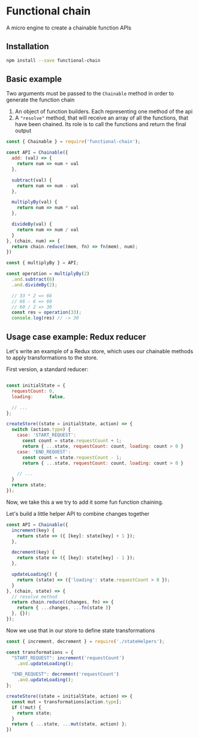 # Functional chain

A micro engine to create a chainable function APIs

## Installation

```bash
npm install --save functional-chain
```

## Basic example

Two arguments must be passed to the `Chainable` method in order to generate the function chain

1. An object of function builders. Each representing one method of the api
2. A `"resolve"` method, that will receive an array of all the functions, that have been chained. Its role is to call the functions and return the final output

```javascript
const { Chainable } = require('functional-chain');

const API = Chainable({
  add: (val) => {
    return num => num + val
  },

  subtract(val) {
    return num => num - val
  },

  multiplyBy(val) {
    return num => num * val
  },

  divideBy(val) {
    return num => num / val
  }
}, (chain, num) => {
  return chain.reduce((mem, fn) => fn(mem), num);
})

const { multiplyBy } = API;

const operation = multiplyBy(2)
  .and.subtract(6)
  .and.divideBy(2);

  // 33 * 2 => 66
  // 66 - 6 => 60
  // 60 / 2 => 30
  const res = operation(33);
  console.log(res) // -> 30
```

## Usage case example: Redux reducer

Let's write an example of a Redux store, which uses our chainable methods to apply transformations to the store.

First version, a standard reducer:

```javascript

const initialState = {
  requestCount: 0,
  loading:      false,

  // ...
};

createStore((state = initialState, action) => {
  switch (action.type) {
    case: 'START_REQUEST':
      const count = state.requestCount + 1;
      return { ...state, requestCount: count, loading: count > 0 }
    case: 'END_REQUEST':
      const count = state.requestCount - 1;
      return { ...state, requestCount: count, loading: count > 0 }

    // ...
  }
  return state;
});
```

Now, we take this a we try to add it some fun function chaining.

Let's build a little helper API to combine changes together

```javascript
const API = Chainable({
  increment(key) {
    return state => ({ [key]: state[key] + 1 });
  },

  decrement(key) {
    return state => ({ [key]: state[key] - 1 });
  },

  updateLoading() {
    return (state) => ({'loading': state.requestCount > 0 });
  }
}, (chain, state) => {
  // resolve method
  return chain.reduce((changes, fn) => {
    return { ...changes, ...fn(state )}
  }, {});
});
```

Now we use that in our store to define state transformations

```javascript
const { increment, decrement } = require('./stateHelpers');

const transformations = {
  "START_REQUEST": increment('requestCount')
    .and.updateLoading();

  "END_REQUEST": decrement('requestCount')
    .and.updateLoading();
};

createStore((state = initialState, action) => {
  const mut = transformations[action.type];
  if (!mut) {
    return state;
  }
  return { ...state, ...mut(state, action) };
})

```




